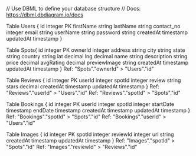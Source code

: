 // Use DBML to define your database structure
// Docs: https://dbml.dbdiagram.io/docs

Table Users {
  id integer PK
  firstName string
  lastName string
  contact_no integer
  email string
  userName string
  password string
  createdAt timestamp
  updatedAt timestamp
}

Table Spots{
  id integer PK
  ownerId integer
  address string
  city string
  state string
  country string
  lat decimal
  lng decimal
  name string
  description string
  price decimal
  avgRating decimal
  previewImage string
  createdAt timestamp
  updatedAt timestamp
}
Ref: "Spots"."ownerId" > "Users"."id"

Table Reviews {
  id integer PK
  userId integer
  spotId integer
  review string
  stars decimal
  createdAt timestamp
  updatedAt timestamp
}
Ref: "Reviews"."userId" > "Users"."id"
Ref: "Reviews"."spotId" > "Spots"."id"

Table Bookings {
  id integer PK
  userId integer
  spotId integer
  startDate timestamp
  endDate timestamp
  createdAt timestamp
  updatedAt timestamp
}
Ref: "Bookings"."spotId" > "Spots"."id"
Ref: "Bookings"."userId" > "Users"."id"

Table Images {
  id integer PK
  spotId integer
  reviewId integer
  url string
  createdAt timestamp
  updatedAt timestamp
}
Ref: "Images"."spotId" > "Spots"."id"
Ref: "Images"."reviewId" > "Reviews"."id"
